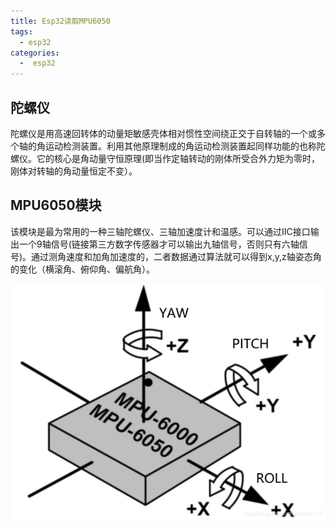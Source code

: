 ```yaml
---
title: Esp32读取MPU6050
tags:
  - esp32
categories:
  -  esp32
---
```



## **陀螺仪**

陀螺仪是用高速回转体的动量矩敏感壳体相对惯性空间绕正交于自转轴的一个或多个轴的角运动检测装置。利用其他原理制成的角运动检测装置起同样功能的也称陀螺仪。它的核心是角动量守恒原理(即当作定轴转动的刚体所受合外力矩为零时，刚体对转轴的角动量恒定不变）。

## **MPU6050模块**

该模块是最为常用的一种三轴陀螺仪、三轴加速度计和温感。可以通过IIC接口输出一个9轴信号(链接第三方数字传感器才可以输出九轴信号，否则只有六轴信号)。通过测角速度和加角加速度的，二者数据通过算法就可以得到x,y,z轴姿态角的变化（横滚角、俯仰角、偏航角）。

![1677161997046](./image/mpu6050/1677161997046.png)
